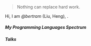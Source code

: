 > Nothing can replace hard work. 

Hi, I am _@bertram_ (Liu, Heng), . 


##### My Programming Languages Spectrum



##### Talks

